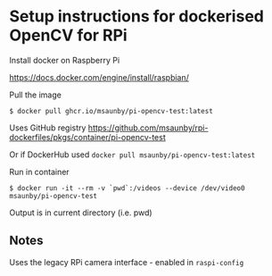 # Setup instructions for dockerised OpenCV for RPi

Install docker on Raspberry Pi

<https://docs.docker.com/engine/install/raspbian/>


Pull the image
```
$ docker pull ghcr.io/msaunby/pi-opencv-test:latest
```

Uses GitHub registry <https://github.com/msaunby/rpi-dockerfiles/pkgs/container/pi-opencv-test>

Or if DockerHub used ```docker pull msaunby/pi-opencv-test:latest```

Run in container
```
$ docker run -it --rm -v `pwd`:/videos --device /dev/video0 msaunby/pi-opencv-test
```

Output is in current directory (i.e. pwd)


## Notes
Uses the legacy RPi camera interface - enabled in ```raspi-config```